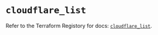 # `cloudflare_list`

Refer to the Terraform Registory for docs: [`cloudflare_list`](https://registry.terraform.io/providers/cloudflare/cloudflare/4.6.0/docs/resources/list).

